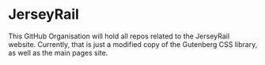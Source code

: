 # JerseyRail
This GitHub Organisation will hold all repos related to the JerseyRail website. Currently, that is just a modified copy of the Gutenberg CSS library, as well as the main pages site.
